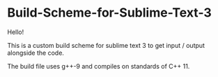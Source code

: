 # Build-Scheme-for-Sublime-Text-3

Hello! 

This is a custom build scheme for sublime text 3 to get input / output alongside the code.

The build file uses g++-9 and compiles on standards of C++ 11.
